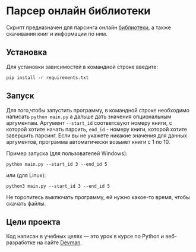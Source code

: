 # Парсер онлайн библиотеки

Скрипт предназначен для парсинга онлайн [библиотеки](https://tululu.org/), а также скачивания книг и информации по ним.

## Установка

Для установки зависимостей в командной строке введите:

```
pip install -r requirements.txt
```

## Запуск

Для того,чтобы запустить программу, в командной строке необходимо написать `python main.py` а дальше дать значения опциональным аргументам. Аргумент `--start_id` соответсвуют номеру книги, с которой хотите начать парсить, `end_id` - номеру книги, которой хотите завершить парсинг. Если вы не укажете никакие значения для данных аргументов, программа автоматически возьмет книги с 1 по 10. 

Пример запуска (для пользователей Windows):
```
python main.py --start_id 3 --end_id 5
``` 
или (для Linux):
```
python3 main.py --start_id 3 --end_id 5
```
Не торопитесь выключать программу, ей нужно какое-то время, чтобы скачать файлы.

## Цели проекта

Код написан в учебных целях — это урок в курсе по Python и веб-разработке на сайте [Devman](https://dvmn.org).